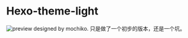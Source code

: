 # Hexo-theme-light
![preview][1]
designed by mochiko.
只是做了一个初步的版本，还是一个坑。

 [1]: https://wx4.sinaimg.cn/mw1024/0069luTRgy1fp21e5cputj30z60ik407.jpg
